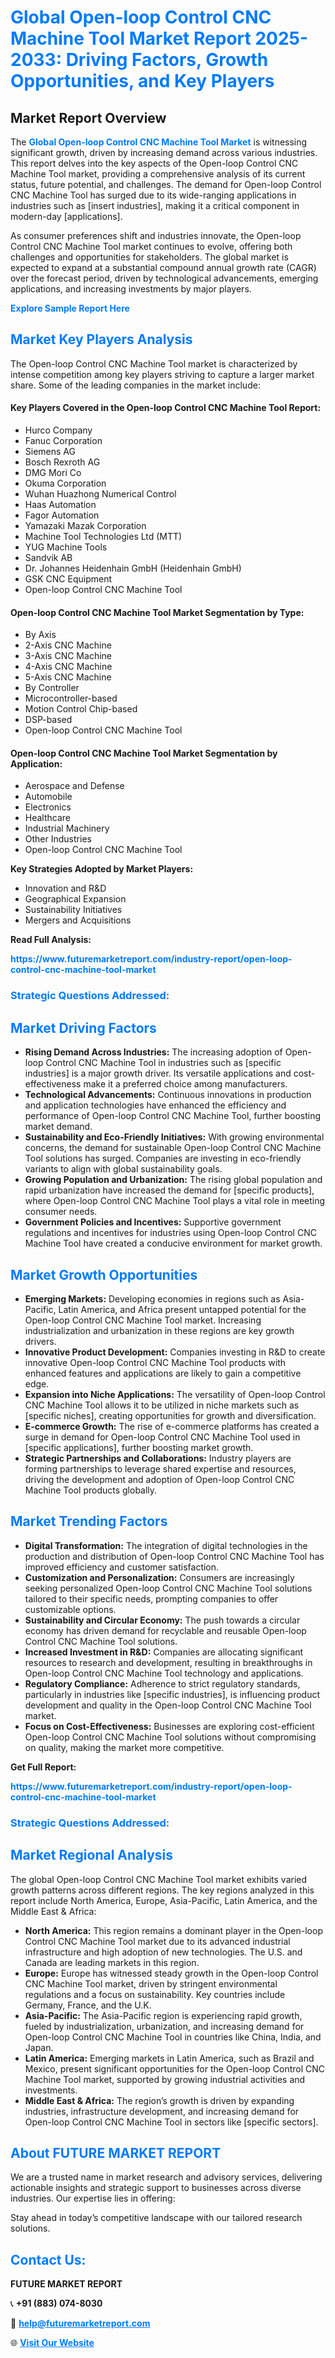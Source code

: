 <h1 style="color: #007BFF;">Global Open-loop Control CNC Machine Tool Market Report 2025-2033: Driving Factors, Growth Opportunities, and Key Players</h1>

<section id="overview">
<h2>Market Report Overview</h2>
<p>The <a href="https://www.futuremarketreport.com/industry-report/open-loop-control-cnc-machine-tool-market" style="color: #007BFF; text-decoration: none;"><strong>Global Open-loop Control CNC Machine Tool Market</strong></a> is witnessing significant growth, driven by increasing demand across various industries. This report delves into the key aspects of the Open-loop Control CNC Machine Tool market, providing a comprehensive analysis of its current status, future potential, and challenges. The demand for Open-loop Control CNC Machine Tool has surged due to its wide-ranging applications in industries such as [insert industries], making it a critical component in modern-day [applications].</p>
<p>As consumer preferences shift and industries innovate, the Open-loop Control CNC Machine Tool market continues to evolve, offering both challenges and opportunities for stakeholders. The global market is expected to expand at a substantial compound annual growth rate (CAGR) over the forecast period, driven by technological advancements, emerging applications, and increasing investments by major players.</p>
</section>

<section id="overview">
<p><a href="https://www.futuremarketreport.com/request-sample/reportId=99587" style="color: #007BFF; text-decoration: none;"><strong>Explore Sample Report Here</strong></a></p>
</section>

<section id="key-players">
<h2 style="color: #007BFF;">Market Key Players Analysis</h2>
<p>The Open-loop Control CNC Machine Tool market is characterized by intense competition among key players striving to capture a larger market share. Some of the leading companies in the market include:</p>
<h4>Key Players Covered in the Open-loop Control CNC Machine Tool Report:</h4>
<ul><li>Hurco Company</li><li>Fanuc Corporation</li><li>Siemens AG</li><li>Bosch Rexroth AG</li><li>DMG Mori Co</li><li>Okuma Corporation</li><li>Wuhan Huazhong Numerical Control</li><li>Haas Automation</li><li>Fagor Automation</li><li>Yamazaki Mazak Corporation</li><li>Machine Tool Technologies Ltd (MTT)</li><li>YUG Machine Tools</li><li>Sandvik AB</li><li>Dr. Johannes Heidenhain GmbH (Heidenhain GmbH)</li><li>GSK CNC Equipment</li><li>Open-loop Control CNC Machine Tool</li></ul>
<h4>Open-loop Control CNC Machine Tool Market Segmentation by Type:</h4>
<ul><li>By Axis</li><li>2-Axis CNC Machine</li><li>3-Axis CNC Machine</li><li>4-Axis CNC Machine</li><li>5-Axis CNC Machine</li><li>By Controller</li><li>Microcontroller-based</li><li>Motion Control Chip-based</li><li>DSP-based</li><li>Open-loop Control CNC Machine Tool</li></ul>

<h4>Open-loop Control CNC Machine Tool Market Segmentation by Application:</h4>
<ul><li>Aerospace and Defense</li><li>Automobile</li><li>Electronics</li><li>Healthcare</li><li>Industrial Machinery</li><li>Other Industries</li><li>Open-loop Control CNC Machine Tool</li></ul>
<p><strong>Key Strategies Adopted by Market Players:</strong></p>
<ul>
<li>Innovation and R&D</li>
<li>Geographical Expansion</li>
<li>Sustainability Initiatives</li>
<li>Mergers and Acquisitions</li>
</ul>
</section>

<section>
<p><strong>Read Full Analysis: </strong></p><a href="https://www.futuremarketreport.com/industry-report/open-loop-control-cnc-machine-tool-market" style="color: #007BFF; text-decoration: none;"><strong>https://www.futuremarketreport.com/industry-report/open-loop-control-cnc-machine-tool-market</strong></a>
<h3 style="color: #007BFF;">Strategic Questions Addressed:</h3>
</section>

<section id="driving-factors">
<h2 style="color: #007BFF;">Market Driving Factors</h2>
<ul>
<li><strong>Rising Demand Across Industries:</strong> The increasing adoption of Open-loop Control CNC Machine Tool in industries such as [specific industries] is a major growth driver. Its versatile applications and cost-effectiveness make it a preferred choice among manufacturers.</li>
<li><strong>Technological Advancements:</strong> Continuous innovations in production and application technologies have enhanced the efficiency and performance of Open-loop Control CNC Machine Tool, further boosting market demand.</li>
<li><strong>Sustainability and Eco-Friendly Initiatives:</strong> With growing environmental concerns, the demand for sustainable Open-loop Control CNC Machine Tool solutions has surged. Companies are investing in eco-friendly variants to align with global sustainability goals.</li>
<li><strong>Growing Population and Urbanization:</strong> The rising global population and rapid urbanization have increased the demand for [specific products], where Open-loop Control CNC Machine Tool plays a vital role in meeting consumer needs.</li>
<li><strong>Government Policies and Incentives:</strong> Supportive government regulations and incentives for industries using Open-loop Control CNC Machine Tool have created a conducive environment for market growth.</li>
</ul>
</section>

<section id="growth-opportunities">
<h2 style="color: #007BFF;">Market Growth Opportunities</h2>
<ul>
<li><strong>Emerging Markets:</strong> Developing economies in regions such as Asia-Pacific, Latin America, and Africa present untapped potential for the Open-loop Control CNC Machine Tool market. Increasing industrialization and urbanization in these regions are key growth drivers.</li>
<li><strong>Innovative Product Development:</strong> Companies investing in R&D to create innovative Open-loop Control CNC Machine Tool products with enhanced features and applications are likely to gain a competitive edge.</li>
<li><strong>Expansion into Niche Applications:</strong> The versatility of Open-loop Control CNC Machine Tool allows it to be utilized in niche markets such as [specific niches], creating opportunities for growth and diversification.</li>
<li><strong>E-commerce Growth:</strong> The rise of e-commerce platforms has created a surge in demand for Open-loop Control CNC Machine Tool used in [specific applications], further boosting market growth.</li>
<li><strong>Strategic Partnerships and Collaborations:</strong> Industry players are forming partnerships to leverage shared expertise and resources, driving the development and adoption of Open-loop Control CNC Machine Tool products globally.</li>
</ul>
</section>

<section id="trending-factors">
<h2 style="color: #007BFF;">Market Trending Factors</h2>
<ul>
<li><strong>Digital Transformation:</strong> The integration of digital technologies in the production and distribution of Open-loop Control CNC Machine Tool has improved efficiency and customer satisfaction.</li>
<li><strong>Customization and Personalization:</strong> Consumers are increasingly seeking personalized Open-loop Control CNC Machine Tool solutions tailored to their specific needs, prompting companies to offer customizable options.</li>
<li><strong>Sustainability and Circular Economy:</strong> The push towards a circular economy has driven demand for recyclable and reusable Open-loop Control CNC Machine Tool solutions.</li>
<li><strong>Increased Investment in R&D:</strong> Companies are allocating significant resources to research and development, resulting in breakthroughs in Open-loop Control CNC Machine Tool technology and applications.</li>
<li><strong>Regulatory Compliance:</strong> Adherence to strict regulatory standards, particularly in industries like [specific industries], is influencing product development and quality in the Open-loop Control CNC Machine Tool market.</li>
<li><strong>Focus on Cost-Effectiveness:</strong> Businesses are exploring cost-efficient Open-loop Control CNC Machine Tool solutions without compromising on quality, making the market more competitive.</li>
</ul>
</section>

<section>
<p><strong>Get Full Report: </strong></p><a href="https://www.futuremarketreport.com/industry-report/open-loop-control-cnc-machine-tool-market" style="color: #007BFF; text-decoration: none;"><strong>https://www.futuremarketreport.com/industry-report/open-loop-control-cnc-machine-tool-market</strong></a>
<h3 style="color: #007BFF;">Strategic Questions Addressed:</h3>
</section>


<section id="regional-analysis">
<h2 style="color: #007BFF;">Market Regional Analysis</h2>
<p>The global Open-loop Control CNC Machine Tool market exhibits varied growth patterns across different regions. The key regions analyzed in this report include North America, Europe, Asia-Pacific, Latin America, and the Middle East & Africa:</p>
<ul>
<li><strong>North America:</strong> This region remains a dominant player in the Open-loop Control CNC Machine Tool market due to its advanced industrial infrastructure and high adoption of new technologies. The U.S. and Canada are leading markets in this region.</li>
<li><strong>Europe:</strong> Europe has witnessed steady growth in the Open-loop Control CNC Machine Tool market, driven by stringent environmental regulations and a focus on sustainability. Key countries include Germany, France, and the U.K.</li>
<li><strong>Asia-Pacific:</strong> The Asia-Pacific region is experiencing rapid growth, fueled by industrialization, urbanization, and increasing demand for Open-loop Control CNC Machine Tool in countries like China, India, and Japan.</li>
<li><strong>Latin America:</strong> Emerging markets in Latin America, such as Brazil and Mexico, present significant opportunities for the Open-loop Control CNC Machine Tool market, supported by growing industrial activities and investments.</li>
<li><strong>Middle East & Africa:</strong> The region’s growth is driven by expanding industries, infrastructure development, and increasing demand for Open-loop Control CNC Machine Tool in sectors like [specific sectors].</li>
</ul>
</section>

<footer>
<h2 style="color: #007BFF;">About FUTURE MARKET REPORT</h2>
<p>We are a trusted name in market research and advisory services, delivering actionable insights and strategic support to businesses across diverse industries. Our expertise lies in offering:</p>

<p>Stay ahead in today’s competitive landscape with our tailored research solutions.</p>

<h2 style="color: #007BFF;">Contact Us:</h2>
<p><strong>FUTURE MARKET REPORT</strong></p>
<p>📞 <strong>+91 (883) 074-8030</strong></p>
<p>📧 <strong><a href="mailto:help@futuremarketreport.com" style="color: #007BFF;">help@futuremarketreport.com</a></strong></p>
<p>🌐 <strong><a href="https://www.futuremarketreport.com/" style="color: #007BFF;">Visit Our Website</a></strong></p>
</footer>